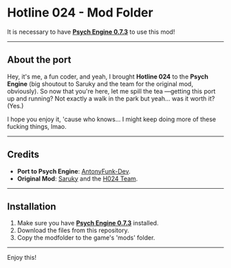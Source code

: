 # Hotline 024 - Mod Folder

It is necessary to have **[Psych Engine 0.7.3](https://github.com/ShadowMario/FNF-PsychEngine/releases/tag/0.7.3)** to use this mod!

---

## About the port

Hey, it's me, a fun coder, and yeah, I brought **Hotline 024** to the **Psych Engine** (big shoutout to Saruky and the team for the original mod, obviously). So now that you're here, let me spill the tea —getting this port up and running? Not exactly a walk in the park but yeah... was it worth it? (Yes.)

I hope you enjoy it, 'cause who knows... I might keep doing more of these fucking things, lmao.

---

## Credits

- **Port to Psych Engine**: [AntonyFunk-Dev](https://x.com/AntonyFunk_Dev).
- **Original Mod**: [Saruky](https://x.com/Saruky__) and the [H024 Team](https://gamebanana.com/mods/373298).

---

## Installation

1. Make sure you have **[Psych Engine 0.7.3](https://github.com/ShadowMario/FNF-PsychEngine/releases/tag/0.7.3)** installed.
2. Download the files from this repository.
3. Copy the modfolder to the game's 'mods' folder.

---

Enjoy this!
